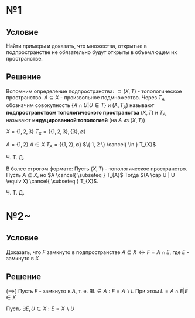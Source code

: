 # №1
## Условие
Найти примеры и доказать, что множества, открытые в подпространстве не обязательно будут открыты в объемлющем их пространстве.
## Решение
Вспомним определение подпространства:
	$\sqsupset (X, T)$ - топологическое пространство.
	$A \subseteq X$ - произвольное подмножество.
	Через $T_{A}$ обозначим совокупность $\left\{ A \cap U | U \in T \right\}$
	и $(A, T_{A})$ называют **подпространством топологического пространства** $(X, T)$
	и $T_{A}$ называют **индуцированной топологией** (на $A$ из $(X, T)$)

$X = \left\{ 1, 2, 3 \right\}$
$T_{X} = \{ \{ 1, 2, 3 \}, \{ 3 \}, \emptyset \}$

$A = \{ 1, 2 \}$
$A \in X$
$T_{A} = \left\{ \{ 1, 2 \}, \emptyset\right\}$
$\{ 1, 2 \} \cancel{ \in } T_{X}$

Ч. Т. Д.

В более строгом формате:
Пусть $(X, T)$ - топологическое пространство.
Пусть $A \subseteq X$, но $A \cancel{ \subseteq } T_{A}$
Тогда $(A \cap U | U \equiv X)  \cancel{ \subseteq } T_{X}$.

Ч. Т. Д.
# №2~
## Условие
Доказать, что $F$ замкнуто в подпространстве $A \subseteq X \iff F = A \cap E$, где $E$ - замкнуто в $X$

## Решение
$\left( \implies \right)$
Пусть $F$ - замкнуто в $A$, т. е. $\exists L \in A : F = A \backslash L$
	При этом $L = A \cap E | E \in X$
	
Пусть $\exists E,  U \in X : E = X \backslash U$

